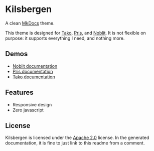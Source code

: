 # Kilsbergen

A clean [MkDocs][mkdocs] theme.

This theme is designed for [Tako][tako], [Pris][pris], and [Noblit][noblit].
It is not flexible on purpose: it supports everything I need, and nothing more.

## Demos

 * [Noblit documentation][noblit-docs]
 * [Pris documentation][pris-docs]
 * [Tako documentation][tako-docs]

## Features

 * Responsive design
 * Zero javascript

## License

Kilsbergen is licensed under the [Apache 2.0][apache2] license. In the generated
documentation, it is fine to just link to this readme from a comment.

[apache2]:     https://www.apache.org/licenses/LICENSE-2.0
[mkdocs]:      https://www.mkdocs.org/
[noblit-docs]: https://ruuda.github.io/noblit
[noblit]:      https://github.com/ruuda/noblit
[pris-docs]:   https://ruuda.github.io/pris
[pris]:        https://github.com/ruuda/pris
[tako-docs]:   https://ruuda.github.io/tako
[tako]:        https://github.com/ruuda/tako

